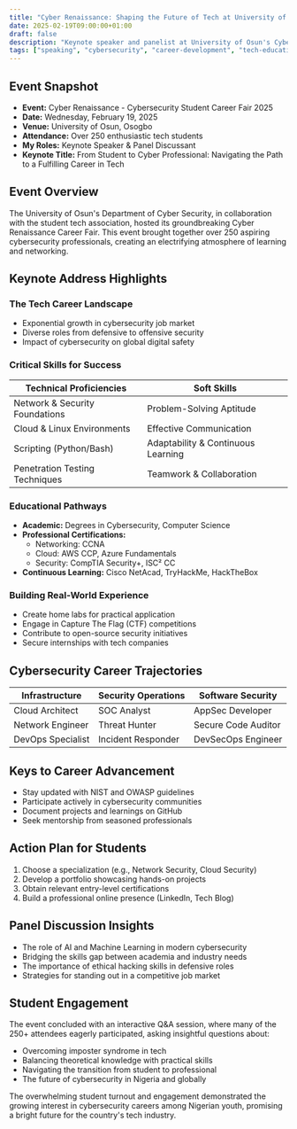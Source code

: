 ```yaml
---
title: "Cyber Renaissance: Shaping the Future of Tech at University of Osun"
date: 2025-02-19T09:00:00+01:00
draft: false
description: "Keynote speaker and panelist at University of Osun's Cyber Renaissance Career Fair, inspiring over 250 students towards cybersecurity careers"
tags: ["speaking", "cybersecurity", "career-development", "tech-education", "University-of-Osun"]
---
```


## Event Snapshot

- **Event:** Cyber Renaissance - Cybersecurity Student Career Fair 2025
- **Date:** Wednesday, February 19, 2025
- **Venue:** University of Osun, Osogbo
- **Attendance:** Over 250 enthusiastic tech students
- **My Roles:** Keynote Speaker & Panel Discussant
- **Keynote Title:** From Student to Cyber Professional: Navigating the Path to a Fulfilling Career in Tech

## Event Overview

The University of Osun's Department of Cyber Security, in collaboration with the student tech association, hosted its groundbreaking Cyber Renaissance Career Fair. This event brought together over 250 aspiring cybersecurity professionals, creating an electrifying atmosphere of learning and networking.

## Keynote Address Highlights

### The Tech Career Landscape
- Exponential growth in cybersecurity job market
- Diverse roles from defensive to offensive security
- Impact of cybersecurity on global digital safety

### Critical Skills for Success

| Technical Proficiencies | Soft Skills |
|-------------------------|-------------|
| Network & Security Foundations | Problem-Solving Aptitude |
| Cloud & Linux Environments | Effective Communication |
| Scripting (Python/Bash) | Adaptability & Continuous Learning |
| Penetration Testing Techniques | Teamwork & Collaboration |

### Educational Pathways
- **Academic:** Degrees in Cybersecurity, Computer Science
- **Professional Certifications:**
    - Networking: CCNA
    - Cloud: AWS CCP, Azure Fundamentals
    - Security: CompTIA Security+, ISC² CC
- **Continuous Learning:** Cisco NetAcad, TryHackMe, HackTheBox

### Building Real-World Experience
- Create home labs for practical application
- Engage in Capture The Flag (CTF) competitions
- Contribute to open-source security initiatives
- Secure internships with tech companies

## Cybersecurity Career Trajectories

| Infrastructure | Security Operations | Software Security |
|----------------|---------------------|-------------------|
| Cloud Architect | SOC Analyst | AppSec Developer |
| Network Engineer | Threat Hunter | Secure Code Auditor |
| DevOps Specialist | Incident Responder | DevSecOps Engineer |

## Keys to Career Advancement
- Stay updated with NIST and OWASP guidelines
- Participate actively in cybersecurity communities
- Document projects and learnings on GitHub
- Seek mentorship from seasoned professionals

## Action Plan for Students
1. Choose a specialization (e.g., Network Security, Cloud Security)
2. Develop a portfolio showcasing hands-on projects
3. Obtain relevant entry-level certifications
4. Build a professional online presence (LinkedIn, Tech Blog)

## Panel Discussion Insights
- The role of AI and Machine Learning in modern cybersecurity
- Bridging the skills gap between academia and industry needs
- The importance of ethical hacking skills in defensive roles
- Strategies for standing out in a competitive job market

## Student Engagement

The event concluded with an interactive Q&A session, where many of the 250+ attendees eagerly participated, asking insightful questions about:
- Overcoming imposter syndrome in tech
- Balancing theoretical knowledge with practical skills
- Navigating the transition from student to professional
- The future of cybersecurity in Nigeria and globally

The overwhelming student turnout and engagement demonstrated the growing interest in cybersecurity careers among Nigerian youth, promising a bright future for the country's tech industry.

